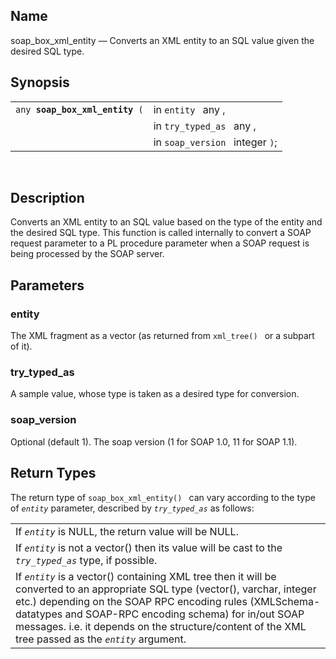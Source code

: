 <div id="fn_soap_box_xml_entity" class="refentry">

<div class="titlepage">

</div>

<div class="refnamediv">

## Name

soap_box_xml_entity — Converts an XML entity to an SQL value given the
desired SQL type.

</div>

<div class="refsynopsisdiv">

## Synopsis

<div id="fsyn_soap_box_xml_entity" class="funcsynopsis">

|                                     |                                 |
|-------------------------------------|---------------------------------|
| `any `**`soap_box_xml_entity`**` (` | in `entity ` any ,              |
|                                     | in `try_typed_as ` any ,        |
|                                     | in `soap_version ` integer `)`; |

<div class="funcprototype-spacer">

 

</div>

</div>

</div>

<div id="desc_soap_box_xml_entity" class="refsect1">

## Description

Converts an XML entity to an SQL value based on the type of the entity
and the desired SQL type. This function is called internally to convert
a SOAP request parameter to a PL procedure parameter when a SOAP request
is being processed by the SOAP server.

</div>

<div id="params_soap_box_xml_entity" class="refsect1">

## Parameters

<div id="id110347" class="refsect2">

### entity

The XML fragment as a vector (as returned from `xml_tree() ` or a
subpart of it).

</div>

<div id="id110351" class="refsect2">

### try_typed_as

A sample value, whose type is taken as a desired type for conversion.

</div>

<div id="id110354" class="refsect2">

### soap_version

Optional (default 1). The soap version (1 for SOAP 1.0, 11 for SOAP
1.1).

</div>

</div>

<div id="ret_soap_box_xml_entity" class="refsect1">

## Return Types

The return type of `soap_box_xml_entity() ` can vary according to the
type of *`entity`* parameter, described by *`try_typed_as`* as follows:

|                                                                                                                                                                                                                                                                                                                                                          |
|----------------------------------------------------------------------------------------------------------------------------------------------------------------------------------------------------------------------------------------------------------------------------------------------------------------------------------------------------------|
| If *`entity`* is NULL, the return value will be NULL.                                                                                                                                                                                                                                                                                                    |
| If *`entity`* is not a vector() then its value will be cast to the *`try_typed_as`* type, if possible.                                                                                                                                                                                                                                                   |
| If *`entity`* is a vector() containing XML tree then it will be converted to an appropriate SQL type (vector(), varchar, integer etc.) depending on the SOAP RPC encoding rules (XMLSchema-datatypes and SOAP-RPC encoding schema) for in/out SOAP messages. i.e. it depends on the structure/content of the XML tree passed as the *`entity`* argument. |

</div>

</div>
